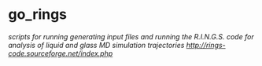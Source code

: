 # go_rings
###### scripts for running generating input files and running the R.I.N.G.S. code for analysis of liquid and glass MD simulation trajectories http://rings-code.sourceforge.net/index.php
